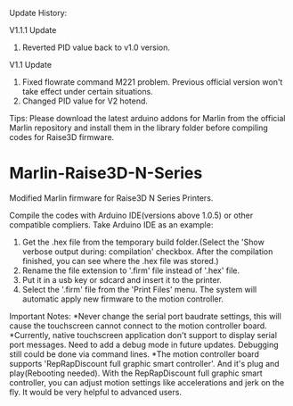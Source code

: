 Update History:

V1.1.1 Update
1. Reverted PID value back to v1.0 version.


V1.1 Update
1. Fixed flowrate command M221 problem. Previous official version won't take effect under certain situations.
2. Changed PID value for V2 hotend.

Tips: Please download the latest arduino addons for Marlin from the official Marlin repository and install them in the library folder before compiling codes for Raise3D firmware.

# Marlin-Raise3D-N-Series
Modified Marlin firmware for Raise3D N Series Printers.

Compile the codes with Arduino IDE(versions above 1.0.5) or other compatible compliers. 
Take Arduino IDE as an example: 
1. Get the .hex file from the temporary build folder.(Select the 'Show verbose output during:  compilation' checkbox. After the compilation finished, you can see where the .hex file was stored.)
2. Rename the file extension to '.firm' file instead of '.hex' file.
3. Put it in a usb key or sdcard and insert it to the printer.
4. Select the '.firm' file from the 'Print Files' menu. The system will automatic apply new firmware to the motion controller.

Important Notes:
*Never change the serial port baudrate settings, this will cause the touchscreen cannot connect to the motion controller board. 
*Currently, native touchscreen application don't support to display serial port messages. Need to add a debug mode in future updates. Debugging still could be done via command lines.
*The motion controller board supports 'RepRapDiscount full graphic smart controller'. And it's plug and play(Rebooting needed). With the RepRapDiscount full graphic smart controller, you can adjust motion settings like accelerations and jerk on the fly. It would be very helpful to advanced users.
